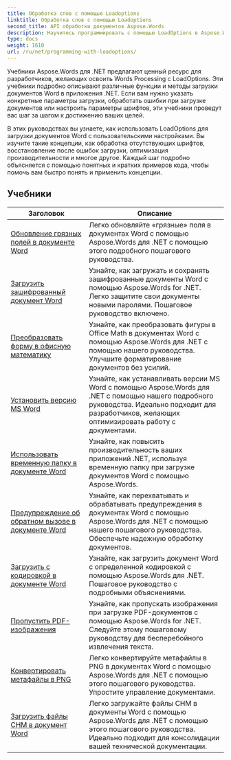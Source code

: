 ```yaml
---
title: Обработка слов с помощью Loadoptions
linktitle: Обработка слов с помощью Loadoptions
second_title: API обработки документов Aspose.Words
description: Научитесь программировать с помощью LoadOptions в Aspose.Words для .NET. Подробные руководства с примерами кода для загрузки и настройки загрузки документов Word.
type: docs
weight: 1610
url: /ru/net/programming-with-loadoptions/
---
```

Учебники Aspose.Words для .NET предлагают ценный ресурс для разработчиков, желающих освоить Words Processing с LoadOptions. Эти учебники подробно описывают различные функции и методы загрузки документов Word в приложения .NET. Если вам нужно указать конкретные параметры загрузки, обработать ошибки при загрузке документов или настроить параметры шрифтов, эти учебники проведут вас шаг за шагом к достижению ваших целей.

В этих руководствах вы узнаете, как использовать LoadOptions для загрузки документов Word с пользовательскими настройками. Вы изучите такие концепции, как обработка отсутствующих шрифтов, восстановление после ошибок загрузки, оптимизация производительности и многое другое. Каждый шаг подробно объясняется с помощью понятных и кратких примеров кода, чтобы помочь вам быстро понять и применить концепции.

 ## Учебники
| Заголовок | Описание |
| --- | --- |
| [Обновление грязных полей в документе Word](./update-dirty-fields/) | Легко обновляйте «грязные» поля в документах Word с помощью Aspose.Words для .NET с помощью этого подробного пошагового руководства. |
| [Загрузить зашифрованный документ Word](./load-encrypted-document/) | Узнайте, как загружать и сохранять зашифрованные документы Word с помощью Aspose.Words for .NET. Легко защитите свои документы новыми паролями. Пошаговое руководство включено. |
| [Преобразовать форму в офисную математику](./convert-shape-to-office-math/) | Узнайте, как преобразовать фигуры в Office Math в документах Word с помощью Aspose.Words для .NET с помощью нашего руководства. Улучшите форматирование документов без усилий. |
| [Установить версию MS Word](./set-ms-word-version/) | Узнайте, как устанавливать версии MS Word с помощью Aspose.Words для .NET с помощью нашего подробного руководства. Идеально подходит для разработчиков, желающих оптимизировать работу с документами. |
| [Использовать временную папку в документе Word](./use-temp-folder/) | Узнайте, как повысить производительность ваших приложений .NET, используя временную папку при загрузке документов Word с помощью Aspose.Words. |
| [Предупреждение об обратном вызове в документе Word](./warning-callback/) | Узнайте, как перехватывать и обрабатывать предупреждения в документах Word с помощью Aspose.Words для .NET с помощью нашего пошагового руководства. Обеспечьте надежную обработку документов. |
| [Загрузить с кодировкой в документе Word](./load-with-encoding/) | Узнайте, как загрузить документ Word с определенной кодировкой с помощью Aspose.Words для .NET. Пошаговое руководство с подробными объяснениями. |
| [Пропустить PDF-изображения](./skip-pdf-images/) | Узнайте, как пропускать изображения при загрузке PDF-документов с помощью Aspose.Words for .NET. Следуйте этому пошаговому руководству для бесперебойного извлечения текста. |
| [Конвертировать метафайлы в PNG](./convert-metafiles-to-png/) | Легко конвертируйте метафайлы в PNG в документах Word с помощью Aspose.Words для .NET с помощью этого пошагового руководства. Упростите управление документами. |
| [Загрузить файлы CHM в документ Word](./load-chm/) | Легко загружайте файлы CHM в документы Word с помощью Aspose.Words для .NET с помощью этого пошагового руководства. Идеально подходит для консолидации вашей технической документации. |